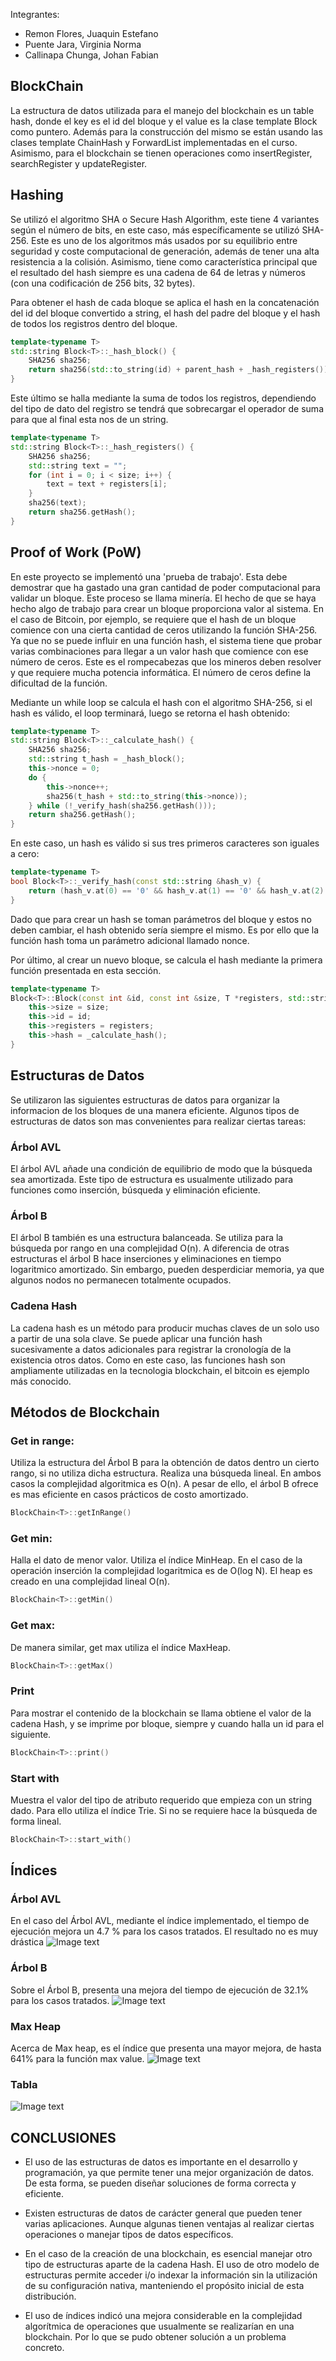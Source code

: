 Integrantes:
- Remon Flores, Juaquin Estefano
- Puente Jara, Virginia Norma
- Callinapa Chunga, Johan Fabian
## BlockChain
La estructura de datos utilizada para el manejo del blockchain es un table hash, donde el key es el id del bloque y el value es la clase template Block como puntero. Además para la construcción del mismo se están usando las clases template ChainHash y ForwardList implementadas en el curso. Asimismo, para el blockchain se tienen operaciones como insertRegister, searchRegister y updateRegister.

## Hashing
Se utilizó el algoritmo SHA o Secure Hash Algorithm, este tiene 4 variantes según el número de bits, en este caso, más específicamente se utilizó SHA-256. Este es uno de los algoritmos más usados por su equilibrio entre seguridad y coste computacional de generación, además de tener una alta resistencia a la colisión. Asimismo, tiene como característica principal que el resultado del hash siempre es una cadena de 64 de letras y números (con una codificación de 256 bits, 32 bytes).

Para obtener el hash de cada bloque se aplica el hash en la concatenación del id del bloque convertido a string, el hash del padre del bloque y el hash de todos los registros dentro del bloque.

```cpp
template<typename T>
std::string Block<T>::_hash_block() {
    SHA256 sha256;
    return sha256(std::to_string(id) + parent_hash + _hash_registers());
}
```

Este último se halla mediante la suma de todos los registros, dependiendo del tipo de dato del registro se tendrá que sobrecargar el operador de suma para que al final esta nos de un string.

```cpp
template<typename T>
std::string Block<T>::_hash_registers() {
    SHA256 sha256;
    std::string text = "";
    for (int i = 0; i < size; i++) {
        text = text + registers[i];
    }
    sha256(text);
    return sha256.getHash();
}
```

## Proof of Work (PoW)
En este proyecto se implementó una 'prueba de trabajo'. Esta debe demostrar que ha gastado una gran cantidad de poder computacional para validar un bloque. Este proceso se llama minería. El hecho de que se haya hecho algo de trabajo para crear un bloque proporciona valor al sistema. En el caso de Bitcoin, por ejemplo, se requiere que el hash de un bloque comience con una cierta cantidad de ceros utilizando la función SHA-256. Ya que no se puede influir en una función hash, el sistema tiene que probar varias combinaciones para llegar a un valor hash que comience con ese número de ceros. Este es el rompecabezas que los mineros deben resolver y que requiere mucha potencia informática. El número de ceros define la dificultad de la función.


Mediante un while loop se calcula el hash con el algoritmo SHA-256, si el hash es válido, el loop terminará, luego se retorna el hash obtenido:

```cpp
template<typename T>
std::string Block<T>::_calculate_hash() {
    SHA256 sha256;
    std::string t_hash = _hash_block();
    this->nonce = 0;
    do {
        this->nonce++;
        sha256(t_hash + std::to_string(this->nonce));
    } while (!_verify_hash(sha256.getHash()));
    return sha256.getHash();
}
```
En este caso, un hash es válido si sus tres primeros caracteres son iguales a cero:

```cpp
template<typename T>
bool Block<T>::_verify_hash(const std::string &hash_v) {
    return (hash_v.at(0) == '0' && hash_v.at(1) == '0' && hash_v.at(2) == '0');
}
```

Dado que para crear un hash se toman parámetros del bloque y estos no deben cambiar, el hash obtenido sería siempre el mismo. Es por ello que la función hash toma un parámetro adicional llamado nonce.

Por último, al crear un nuevo bloque, se calcula el hash mediante la primera función presentada en esta sección.

```cpp
template<typename T>
Block<T>::Block(const int &id, const int &size, T *registers, std::string &parent_hash): parent_hash(parent_hash) {
    this->size = size;
    this->id = id;
    this->registers = registers;
    this->hash = _calculate_hash();
}
```
## Estructuras de Datos
Se utilizaron las siguientes estructuras de datos para organizar la informacion de los bloques de una manera eficiente. Algunos tipos
de estructuras de datos son mas convenientes para realizar ciertas tareas:
### Árbol AVL
El árbol AVL añade una condición de equilibrio de modo que la búsqueda sea amortizada. Este tipo de estructura es usualmente utilizado
para funciones como inserción, búsqueda y eliminación eficiente. 
### Árbol B
El árbol B también es una estructura balanceada. Se utiliza para la búsqueda por rango en una complejidad O(n). A diferencia de otras
estructuras el árbol B hace inserciones y eliminaciones en tiempo logaritmico amortizado. Sin embargo, pueden desperdiciar memoria, ya que algunos nodos no permanecen totalmente ocupados.
### Cadena Hash
La cadena hash es un método para producir muchas claves de un solo uso a partir de una sola clave. Se puede aplicar una función hash sucesivamente a datos adicionales para registrar la cronología de la existencia otros datos. Como en este caso, las funciones hash
son ampliamente utilizadas en la tecnologia blockchain, el bitcoin es ejemplo más conocido.

## Métodos de Blockchain

### Get in range:
Utiliza la estructura del Árbol B para la obtención de datos dentro un cierto rango, si no utiliza dicha estructura. Realiza una búsqueda lineal. En ambos casos la complejidad algoritmica es O(n). A pesar de ello, el árbol B ofrece es mas eficiente en casos 
prácticos de costo amortizado. 

```cpp
BlockChain<T>::getInRange()
```
### Get min:
Halla el dato de menor valor. Utiliza el índice MinHeap. En el caso de la operación inserción la complejidad logaritmica es de 
O(log N). El heap es creado en una complejidad lineal O(n).
```cpp
BlockChain<T>::getMin()
```
### Get max:
De manera similar, get max utiliza el índice MaxHeap.
```cpp
BlockChain<T>::getMax()
```
### Print
Para mostrar el contenido de la blockchain se llama obtiene el valor de la cadena Hash, y se imprime por bloque, siempre y cuando
halla un id para el siguiente. 
```cpp
BlockChain<T>::print()
```
### Start with
Muestra el valor del tipo de atributo requerido que empieza con un string dado. Para ello utiliza el índice Trie. Si no se requiere hace la búsqueda de forma lineal.

```cpp
BlockChain<T>::start_with()
```
## Índices 
### Árbol AVL
En el caso del Árbol AVL, mediante el índice implementado, el tiempo de ejecución mejora un 4.7 % para los casos tratados. El resultado no es muy drástica 
![Image text](https://github.com/utec-aed-2022-2/proyecto-equipo-4/blob/main/img/avl.png)

### Árbol B
Sobre el Árbol  B, presenta una mejora del tiempo de ejecución de 32.1% para los casos tratados. 
![Image text](https://github.com/utec-aed-2022-2/proyecto-equipo-4/blob/main/img/btree.png)

### Max Heap
Acerca de Max heap, es el índice que presenta una mayor mejora, de hasta 641% para la función max value.
![Image text](https://github.com/utec-aed-2022-2/proyecto-equipo-4/blob/main/img/max.png)

### Tabla
![Image text](https://github.com/utec-aed-2022-2/proyecto-equipo-4/blob/main/img/tablas.png)

 ## CONCLUSIONES
- El uso de las estructuras de datos es importante en el desarrollo y programación, ya que permite tener una mejor organización de datos. De esta forma, se pueden diseñar soluciones de forma correcta y eficiente.

- Existen estructuras de datos de carácter general que pueden tener varias aplicaciones. Aunque algunas tienen ventajas al realizar
ciertas operaciones o manejar tipos de datos específicos. 

- En el caso de la creación de una blockchain, es esencial manejar otro tipo de estructuras aparte de la cadena Hash. El uso de otro modelo de estructuras permite acceder i/o indexar la información sin la utilización de su configuración nativa, manteniendo el propósito inicial de esta distribución.

- El uso de índices indicó una mejora considerable en la complejidad algorítmica de operaciones que usualmente se realizarían en una blockchain. Por lo que se pudo obtener solución a un problema concreto. 

